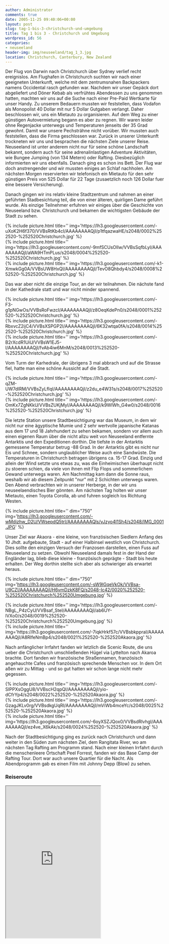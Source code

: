 ```yaml
---
author: Administrator
comments: true
date: 2005-11-25 09:40:06+00:00
layout: post
slug: tag-1-bis-3-christchurch-und-umgebung
title: Tag 1 bis 3 - Christchurch und Umgebung
wordpress_id: 56
categories:
- neuseeland
header-img: img/neuseeland/tag_1_3.jpg
location: Christchurch, Canterbury, New Zealand
---
```


Der Flug von Darwin nach Christchurch über Sydney verlief recht ereignislos. Am Flughafen  in Christchurch suchten wir nach einer geeigneten Unterkunft, welche mit dem zentrumsnahen Backpackers namens Occidental rasch gefunden war. Nachdem wir unser Gepäck dort abgeliefert und Döner Kebab als verfrühtes Abendessen zu uns genommen hatten, machten wir uns auf die Suche nach einer Pre-Paid Wertkarte für unser Handy. Zu unserem Bedauern mussten wir feststellen, dass Vodafon als Monopolist 40 Dollar mit nur 5 Dollar Gutgaben verlangt. Daher beschlossen wir, uns ein Mietauto zu organisieren. Auf dem Weg zu einer günstigen Autovermietung begann es aber zu regnen. Wir waren leider ohne Regenjacke unterwegs und Temperaturen jenseits der 35 Grad gewohnt. Damit war unsere Pechsträhne nicht vorüber. Wir mussten auch feststellen, dass die Firma geschlossen war. Zurück in unserer Unterkunft trockneten wir uns und besprachen die nächsten Ziele unserer Reise. Neuseeland ist unter anderem nicht nur für seine schöne Landschaft bekannt, sondern auch für seine adrenalinlastigen Adventure Aktivitäten, wie Bungee Jumping (von 134 Metern) oder Rafting. Diesbezüglich informierten wir uns ebenfalls. Danach ging es schon ins Bett. Der Flug war doch anstrengender und wir mussten einiges an Schlaf nachholen. Am nächsten Morgen reservierten wir telefonisch ein Mietauto für den sehr günstigen Preis von 525 Dollar für 22 Tage (zusaetzlich noch 126 Dollar fuer eine bessere Versicherung).

Danach gingen wir ins relativ kleine Stadtzentrum und nahmen an einer geführten Stadbesichtung teil, die von einer älteren, quirligen Dame geführt wurde. Als einzige Teilnehmer erfuhren wir einiges über die Geschichte von Neuseeland bzw. Christchurch und bekamen die wichtigsten Gebäude der Stadt zu sehen.

<div class="row">
  <div class="col-sm-4">
    {% include picture.html title='' img='https://lh3.googleusercontent.com/-uXoK2H6f370/VVBsRtKb4cI/AAAAAAAAQjI/p1tfqazwaHE/s2048/0002%252520-%252520Christchurch.jpg' %}
  </div>
  <div class="col-sm-4">
    {% include picture.html title='' img='https://lh3.googleusercontent.com/-9mfSCUsOIIw/VVBsSqfbLyI/AAAAAAAAQjI/aWA9HTmPLus/s2048/0004%252520-%252520Christchurch.jpg' %}
  </div>
  <div class="col-sm-4">
    {% include picture.html title='' img='https://lh3.googleusercontent.com/-k1-XmwkGg0A/VVBsUW8HxQI/AAAAAAAAQjI/TevO8Qhbdy4/s2048/0008%252520-%252520Christchurch.jpg' %}
  </div>
</div>

Das war aber nicht die einzige Tour, an der wir teilnahmen. Die nächste fand in der Kathedrale statt und war nicht minder spannend.

<div class="row">
  <div class="col-sm-4">
    {% include picture.html title='' img='https://lh3.googleusercontent.com/-F3-g1pNGwOs/VVBsRoFwzcI/AAAAAAAAQjI/z8OeqKdePn0/s2048/0001%252520-%252520Christchurch.jpg' %}
  </div>
  <div class="col-sm-4">
    {% include picture.html title='' img='https://lh3.googleusercontent.com/-RbxvcZ2ijC4/VVBsXSPGP2I/AAAAAAAAQjI/6K32wtqa0fA/s2048/0014%252520-%252520Christchurch.jpg' %}
  </div>
  <div class="col-sm-4">
    {% include picture.html title='' img='https://lh3.googleusercontent.com/-B2rXcdR1UiU/VVBsW1EJ5-I/AAAAAAAAQjI/fvAb4iw6MnM/s2048/0013%252520-%252520Christchurch.jpg' %}
  </div>
</div>

Vom Turm der Karhedrale, der übrigens 3 mal abbrach und auf die Strasse fiel, hatte man eine schöne Aussicht auf die Stadt.

<div class="row">
  <div class="col-sm-6">
    {% include picture.html title='' img='https://lh3.googleusercontent.com/-qZM-UW7dIRM/VVBsZyLfIqI/AAAAAAAAQjI/z2du_e4W31s/s2048/0017%252520-%252520Christchurch.jpg' %}
  </div>
  <div class="col-sm-6">
    {% include picture.html title='' img='https://lh3.googleusercontent.com/-OmKx7ZgNKkU/VVBsZUKjMyI/AAAAAAAAQjI/k9WIWh_G4w0/s2048/0016%252520-%252520Christchurch.jpg' %}
  </div>
</div>


Die letzte Station unsere Stadtbesichtigung war das Museum, in dem wir nicht nur eine ägyptische Mumie und 2 sehr wertvolle japanische Katanas aus dem 17 und 18 Jahrhundert zu sehen bekamen, sondern vor allem auch einen eigenen Raum über die nicht allzu weit von Neuseeland entfernte Antarktis und den Expeditionen dorthin. Die tiefste in der Antarktis gemessene Temperatur betrug -88 Grad. In der Antarktis gibt es nicht nur Eis und Schnee, sondern unglaublicher Weise auch eine Sandwüste. Die Temperaturen in Christchurch betragen übrigens ca. 15-17 Grad. Einzig und allein der Wind setzte uns etwas zu, was die Einheimischen überhaupt nicht zu stoeren schien, da viele von ihnen mit Flip Flops und sommerlichem Gewand unterwegs waren. Am Nachmittag kam dann die Sonne raus, weshalb wir ab diesem Zeitpunkt "nur" mit 2 Schichten unterwegs waren. Den Abend verbrachten wir in unserer Herberge, in der wir uns neuseelaendisches Bier gönnten. Am nächsten Tag holten wir unser Mietauto, einen Toyota Corolla, ab und fuhren sogleich los Richtung Westen.

{% include picture.html title='' dim="750" img='https://lh3.googleusercontent.com/-wMdizhw_D2U/VWsepdQ5trI/AAAAAAAAQls/vJzyo4I1Sh4/s2048/IMG_0001.JPG' %}


Unser Ziel war Akaora - eine kleine, von französischen Siedlern Anfang des 10 Jhdt. aufgebaute, Stadt - auf einer Halbinsel westlich von Christchurch. Dies sollte den einzigen Versuch der Franzosen darstellen, einen Fuss auf Neuseeland zu setzen. Obwohl Neuseeland damals fest in der Hand  der Engländer lag, blieb diese kleine - französisch geprägte - Stadt bis heute erhalten. Der Weg dorthin stellte sich aber als schwieriger als erwartet heraus.

{% include picture.html title='' dim="750" img='https://lh3.googleusercontent.com/-sW9lGqeVkOk/VVBsa-U9CZI/AAAAAAAAQjI/H6vmDzkK8FQ/s2048-Ic42/0020%252520-%252520Christchurch%252520Umgebung.jpg' %}

<div class="row">
  <div class="col-sm-6">
    {% include picture.html title='' img='https://lh3.googleusercontent.com/-NBgL_P4zCyU/VVBsaf_SteI/AAAAAAAAQjI/ab6UY-lVXo0/s2048/0019%252520-%252520Christchurch%252520Umgebung.jpg' %}
  </div>
  <div class="col-sm-6">
    {% include picture.html title='' img='https://lh3.googleusercontent.com/-7iqkHrkf57c/VVBsbkppraI/AAAAAAAAQjI/A8RIfeNmBp4/s2048/0021%252520-%252520Akaora.jpg' %}
  </div>
</div>


Nach anfänglicher Irrfahrt fanden wir letzlich die Scenic Route, die uns ueber die Christchurch umschließenden Hügel via Lyttelton nach Akaroa brachte.
Dort fanden wir französische Straßennamen, französisch angehauchte Cafes und französisch sprechende Menschen vor. In dem Ort aßen wir zu Mittag - und so gut hatten wir schon lange nicht mehr gegessen.

<div class="row">
  <div class="col-sm-4">
    {% include picture.html title='' img='https://lh3.googleusercontent.com/-SIPPXsOggU8/VVBscH2qpQI/AAAAAAAAQjI/yio-dCfrYp4/s2048/0022%252520-%252520Akaora.jpg' %}
  </div>
  <div class="col-sm-4">
    {% include picture.html title='' img='https://lh3.googleusercontent.com/-GzagJKLv0rg/VVBsdkgUqRI/AAAAAAAAQjI/mViWb4mceYc/s2048/0025%252520-%252520Akaora.jpg' %}
  </div>
  <div class="col-sm-4">
    {% include picture.html title='' img='https://lh3.googleusercontent.com/-6oyXSZJQox0/VVBsdRlvhgI/AAAAAAAAQjI/ez4ve_X6kAk/s2048/0024%252520-%252520Akaora.jpg' %}
  </div>
</div>



Nach der Stadtbesichtigung ging es zurück nach Christchurch und dann weiter in den Süden zum nächsten Ziel, dem Rangitata River, wo am nächsten Tag Rafting am Programm stand. Nach einer kleinen Irrfahrt durch die menschenleere Ortschaft Peel Forrest, fanden wir das Base Camp der Rafting Tour. Dort war auch unsere Quartier für die Nacht. Als Abendprogramm gab es einen Film mit Johnny Depp (Blow) zu sehen.

<h3>Reiseroute</h3>

<iframe src="https://www.google.com/maps/d/embed?mid=zInSVQCQXdqY.kGOigqbHGBkE" class="map" height="480"></iframe>

